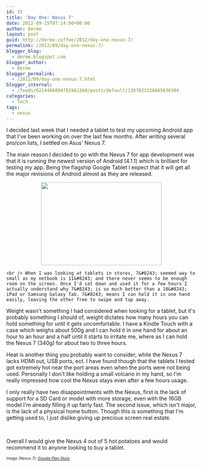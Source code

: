 ```yaml
---
id: 33
title: 'Day One: Nexus 7'
date: 2012-09-15T07:14:00+00:00
author: Derme
layout: post
guid: http://derme.coffee/2012/day-one-nexus-7/
permalink: /2012/09/day-one-nexus-7/
blogger_blog:
  - derme.blogspot.com
blogger_author:
  - Derme
blogger_permalink:
  - /2012/09/day-one-nexus-7.html
blogger_internal:
  - /feeds/6224486094781961260/posts/default/1267023326865636304
categories:
  - Tech
tags:
  - nexus
---
```

I decided last week that I needed a tablet to test my upcoming Android app that I've been working on over the last few months. After writing several pro/con lists, I settled on Asus' Nexus 7.

The main reason I decided to go with the Nexus 7 for app development was that it is running the newest version of Android (4.1.1) which is brilliant for testing my app. Being the flagship Google Tablet I expect that it will get all the major revisions of Android almost as they are released.

<div>
  <div style="clear: both; text-align: center;">
    <a style="margin-left: 1em; margin-right: 1em;" href="http://derme.coffee/wp-content/uploads/2012/09/google_nexus7.png"><img src="http://derme.coffee/wp-content/uploads/2012/09/google_nexus7-300x206.png" alt="" width="320" height="220" border="0" /></a>
  </div>
  
  <div style="clear: both; text-align: center;">
  </div>
  
  <p>
    <!--more-->
    
    <br /> When I was looking at tablets in stores, 7&#8243; seemed way to small as my netbook is 11&#8243; and there never seems to be enough room on the screen. Once I'd sat down and used it for a few hours I actually understand why 7&#8243; is so much better than a 10&#8243; iPad or Samsung Galaxy Tab. 7&#8243; means I can hold it in one hand easily, leaving the other free to swipe and tap away.
  </p>
  
  <p>
    Weight wasn't something I had considered when looking for a tablet, but it's probably something I should of, weight dictates how many hours you can hold something for until it gets uncomfortable. I have a Kindle Touch with a case which weighs about 500g and I can hold it in one hand for about an hour to an hour and a half until it starts to irritate me, where as I can hold the Nexus 7 (340g) for about two to three hours.
  </p>
  
  <p>
    Heat is another thing you probably want to consider, while the Nexus 7 lacks HDMI out, USB ports, ect. I have found though that the tablets I tested got extremely hot near the port areas even when the ports were not being used. Personally I don't like holding a small volcano in my hand, so I'm really impressed how cool the Nexus stays even after a few hours usage.
  </p>
  
  <p>
    I only really have two disappointments with the Nexus, first is the lack of support for a SD Card or model with more storage, even with the 16GB model I'm already filling it up fairly fast. The second issue, which isn't major, is the lack of a physical home button. Though this is something that I'm getting used to, I just dislike giving up precious screen real estate.
  </p>
  
  <p>
    &nbsp;
  </p>
  
  <p>
    Overall I would give the Nexus 4 out of 5 hot potatoes and would recommend it to anyone looking to buy a tablet.
  </p>
  
  <div>
  </div>
  
  <div>
    <i><span style="font-size: x-small;">Image (Nexus 7): <a href="https://play.google.com/store/devices/details/Nexus_7_8GB?id=nexus_7_8gb&hl=en">Google Play Store</a></span></i>
  </div>
</div>